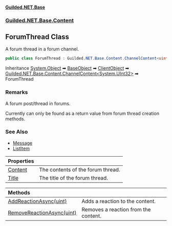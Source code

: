 
#### [Guilded.NET.Base](Guilded_NET_Base 'Guilded.NET.Base')
### [Guilded.NET.Base.Content](Guilded_NET_Base#Guilded_NET_Base_Content 'Guilded.NET.Base.Content')
## ForumThread Class

A forum thread in a forum channel.
```csharp
public class ForumThread : Guilded.NET.Base.Content.ChannelContent<uint>
```

Inheritance [System.Object](https://docs.microsoft.com/en-us/dotnet/api/System.Object 'System.Object') &#x27A1; [BaseObject](BaseObject 'Guilded.NET.Base.BaseObject') &#x27A1; [ClientObject](ClientObject 'Guilded.NET.Base.ClientObject') &#x27A1; [Guilded.NET.Base.Content.ChannelContent&lt;](ChannelContent_T_ 'Guilded.NET.Base.Content.ChannelContent&lt;T&gt;')[System.UInt32](https://docs.microsoft.com/en-us/dotnet/api/System.UInt32 'System.UInt32')[&gt;](ChannelContent_T_ 'Guilded.NET.Base.Content.ChannelContent&lt;T&gt;') &#x27A1; ForumThread

### Remarks
  
A forum post/thread in forums.  
  
Currently can only be found as a return value from forum thread creation methods.

### See Also
- [Message](Message 'Guilded.NET.Base.Content.Message')
- [ListItem](ListItem 'Guilded.NET.Base.Content.ListItem')

| Properties | |
| :--- | :--- |
| [Content](ForumThread_Content 'Guilded.NET.Base.Content.ForumThread.Content') | The contents of the forum thread. |
| [Title](ForumThread_Title 'Guilded.NET.Base.Content.ForumThread.Title') | The title of the forum thread. |

| Methods | |
| :--- | :--- |
| [AddReactionAsync(uint)](ForumThread_AddReactionAsync(uint) 'Guilded.NET.Base.Content.ForumThread.AddReactionAsync(uint)') | Adds a reaction to the content. |
| [RemoveReactionAsync(uint)](ForumThread_RemoveReactionAsync(uint) 'Guilded.NET.Base.Content.ForumThread.RemoveReactionAsync(uint)') | Removes a reaction from the content. |
